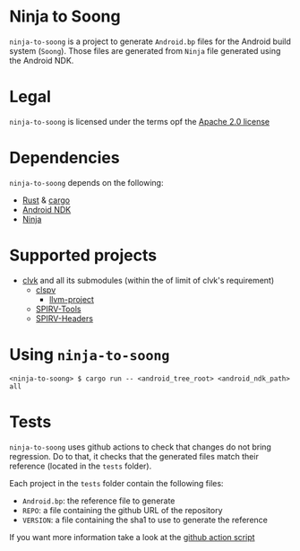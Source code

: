 # Ninja to Soong

`ninja-to-soong` is a project to generate `Android.bp` files for the Android build system (`Soong`). Those files are generated from `Ninja` file generated using the Android NDK.

# Legal

`ninja-to-soong` is licensed under the terms opf the [Apache 2.0 license](LICENSE)

# Dependencies

`ninja-to-soong` depends on the following:

* [Rust](https://www.rust-lang.org/) & [cargo](https://doc.rust-lang.org/cargo/)
* [Android NDK](https://developer.android.com/ndk)
* [Ninja](https://ninja-build.org/)

# Supported projects

* [clvk](https://github.com/kpet/clvk) and all its submodules (within the of limit of clvk's requirement)
  * [clspv](https://github.com/google/clspv)
    * [llvm-project](https://github.com/llvm/llvm-project)
  * [SPIRV-Tools](https://github.com/KhronosGroup/SPIRV-Tools)
  * [SPIRV-Headers](https://github.com/KhronosGroup/SPIRV-Headers)

# Using `ninja-to-soong`

```
<ninja-to-soong> $ cargo run -- <android_tree_root> <android_ndk_path> all
```

# Tests

`ninja-to-soong` uses github actions to check that changes do not bring regression. Do to that, it checks that the generated files match their reference (located in the `tests` folder).

Each project in the `tests` folder contain the following files:
 * `Android.bp`: the reference file to generate
 * `REPO`: a file containing the github URL of the repository
 * `VERSION`: a file containing the sha1 to use to generate the reference

If you want more information take a look at the [github action script](.github/workflows/presubmit.yml)